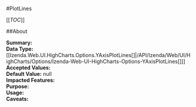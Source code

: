 #PlotLines

[[_TOC_]]

##About

**Summary:**   
**Data Type:** [[Izenda.Web.UI.HighCharts.Options.YAxisPlotLines[]|/API/Izenda/Web/UI/HighCharts/Options/Izenda-Web-UI-HighCharts-Options-YAxisPlotLines[]]]  
**Accepted Values:**   
**Default Value:** null  
**Impacted Features:**   
**Purpose:**   
**Usage:**   
**Caveats:**   

